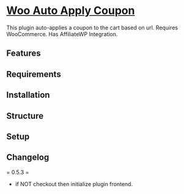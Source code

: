 # [Woo Auto Apply Coupon](https://justinestrada.com/)

This plugin auto-applies a coupon to the cart based on url. Requires WooCommerce. Has AffiliateWP Integration.

## Features

## Requirements

## Installation

## Structure

## Setup

## Changelog

= 0.5.3 =
* if NOT checkout then initialize plugin frontend.